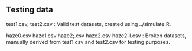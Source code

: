 ## Testing data

test1.csv, test2.csv
: Valid test datasets, created using ../simulate.R.

haze0.csv  haze1.csv  haze2;.csv  haze2.csv  haze2-l.csv
: Broken datasets, manually derived from test1.csv and test2.csv for testing purposes.